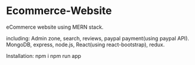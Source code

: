 # Ecommerce-Website
eCommerce website using MERN stack. 

including:
Admin zone, search, reviews, paypal payment(using paypal API).
MongoDB, express, node.js, React(using react-bootstrap), redux.

Installation:
npm i
npm run app


